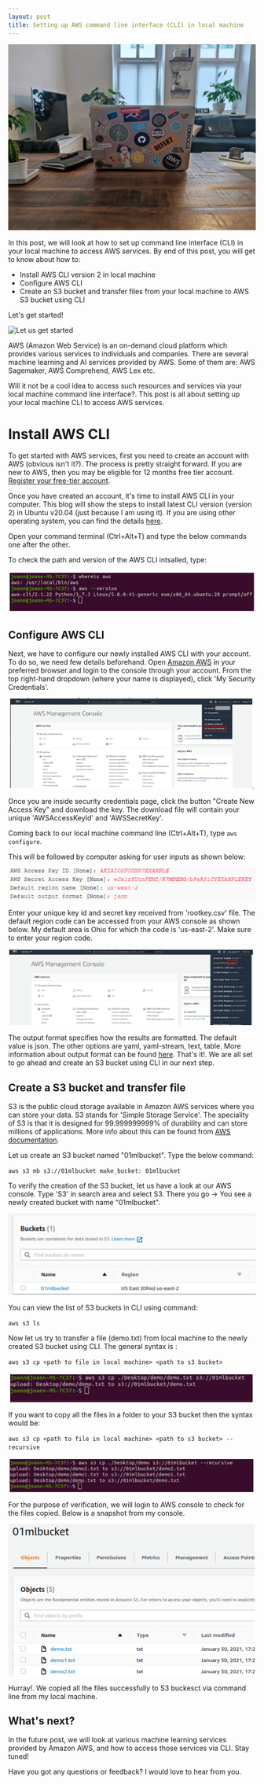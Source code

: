 ```yaml
---
layout: post
title: Setting up AWS command line interface (CLI) in local machine
---
```


![Photo by Alex Kulikov on Unsplash](../images/AWSCLI/alex-kulikov-BrunIOLQMfQ-unsplash.jpg "Photo by Alex Kulikov on Unsplash")

In this post, we will look at how to set up command line interface (CLI) in your local machine to access AWS services. By end of this post, you will get to know about  how to:

* Install AWS CLI version 2 in local machine
* Configure AWS CLI
* Create an S3 bucket and transfer files from your local machine to AWS S3 bucket using CLI

Let's get started!

![Let us get started](https://media.giphy.com/media/5zf2M4HgjjWszLd4a5/giphy.gif)

AWS (Amazon Web Service) is an on-demand cloud platform which provides various services to individuals and companies. There are several machine learning and AI services provided by AWS. Some of them are: AWS Sagemaker, AWS Comprehend, AWS Lex etc.

Will it not be a cool idea to access such resources and services via your local machine command line interface?. This post is all about setting up your local machine CLI to access AWS services. 

# Install AWS CLI

To get started with AWS services, first you need to create an account with AWS (obvious isn't it?). The process is pretty straight forward. If you are new to AWS, then you may be eligible for 12 months free tier account. [Register your free-tier account](https://aws.amazon.com/free/?all-free-tier.sort-by=item.additionalFields.SortRank&all-free-tier.sort-order=asc).

Once you have created an account, it's time to install AWS CLI in your computer. This blog will show the steps to install latest CLI version  (version 2) in Ubuntu v20.04 (just because I am using it). If you are using other operating system, you can find the details [here](https://docs.aws.amazon.com/cli/latest/userguide/install-cliv2.html). 

Open your command terminal (Ctrl+Alt+T) and type the below commands one after the other.

To check the path and version of the AWS CLI intsalled, type: 

![Check the path and version of AWS CLI](../images/AWSCLI/AWSCLI1.png)

## Configure AWS CLI

Next, we have to configure our newly installed AWS CLI with your account. To do so, we need few details beforehand. Open [Amazon AWS](https://aws.amazon.com/) in your preferred browser and login to the console through your account. From the top right-hand dropdown (where your name is displayed), click 'My Security Credentials'.

![AWS Security credentials](../images/AWSCLI/AWSCLI2.png)

Once you are inside security credentials page, click the button "Create New Access Key" and download the key. The download file will contain your unique 'AWSAccessKeyId' and 'AWSSecretKey'.

Coming back to our local machine command line (Ctrl+Alt+T), type `aws configure`.

This will be followed by computer asking for user inputs as shown below:

![AWS CLI configuration inputs](../images/AWSCLI/AWSCLI4.png)

Enter your unique key id and secret key received from 'rootkey.csv' file. The default region code can be accessed from your AWS console as shown below. My default area is Ohio for which the code is 'us-east-2'. Make sure to enter your region code.

![AWS CLI configuration inputs](../images/AWSCLI/AWSCLI5.png)

The output format specifies how the results are formatted. The default value is json. The other options are yaml, yaml-stream, text, table. More information about output format can be found [here](https://docs.aws.amazon.com/cli/latest/userguide/cli-configure-quickstart.html#cli-configure-quickstart-format). That's it!. We are all set to go ahead and create an S3 bucket using CLI in our next step.

## Create a S3 bucket and transfer file

S3 is the public cloud storage available in Amazon AWS services where you can store your data. S3 stands for 'Simple Storage Service'. The speciality of S3 is that it is designed for 99.999999999% of durability and can store millions of applications. More info about this can be found from [AWS documentation](https://aws.amazon.com/s3/). 

Let us create an S3 bucket named "01mlbucket". Type the below command:

`aws s3 mb s3://01mlbucket make_bucket: 01mlbucket`

To verify the creation of the S3 bucket, let us have a look at our AWS console. Type 'S3' in search area and select S3. There you go -> You see a newly created bucket with name "01mlbucket".

![AWS CLI configuration inputs](../images/AWSCLI/AWSCLI6.png)

You can view the list of S3 buckets in CLI using command:

`aws s3 ls`

Now let us try to transfer a file (demo.txt) from local machine to the newly created S3 bucket using CLI. The general syntax is :

`aws s3 cp <path to file in local machine> <path to s3 bucket>`

![AWS CLI configuration inputs](../images/AWSCLI/AWSCLI7.png)

If you want to copy all the files in a folder to your S3 bucket then the syntax would be:

`aws s3 cp <path to file in local machine> <path to s3 bucket> --recursive`

![AWS CLI configuration inputs](../images/AWSCLI/AWSCLI8.png)

For the purpose of verification, we will login to AWS console to check for the files copied. Below is a snapshot from my console.

![AWS CLI configuration inputs](../images/AWSCLI/AWSCLI9.png)

Hurray!. We copied all the files successfully to S3 buckesct via command line from my local machine.

## What's next?

In the future post, we will look at various machine learning services provided by Amazon AWS, and how to access those services via CLI. Stay tuned!

Have you got any questions or feedback? I would love to hear from you.
